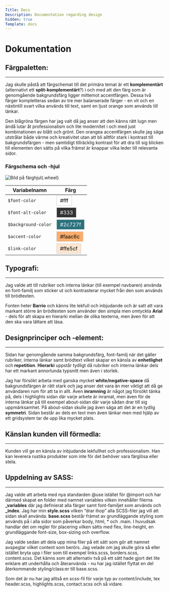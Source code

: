 ```yaml
---
Title: Docs
Description: Documentation regarding design
hidden: true
Template: docs 
---
```


# Dokumentation


## Färgpaletten:
------
Jag skulle påstå att färgschemat till det primära temat är ett **komplementärt** (alternativt ett **split-komplementärt**?) i och med att den färg som är genomgående bakgrundsfärg ligger mittemot accentfärgen. Dessa två färger kompletteras sedan av tre mer balanserade färger - en vit och en nästintill svart vilka används till text, samt en ljust orange som används till länkar. 

Den blågröna färgen har jag valt då jag anser att den känns rätt lugn men ändå lutar åt professionalism och lite modernitet i och med just kombinationen av blått och grönt.
Den orangea accentfärgen skulle jag säga utstrålar både värme och kreativitet utan att bli alltför stark i kontrast till bakgrundsfärgen - men samtidigt tillräcklig kontrast för att dra till sig blicken till elementen den sätts på vilka främst är knappar vilka leder till relevanta sidor.

### Färgschema och -hjul

![Bild på färghjul](image/wheel.png){.wheel}



| Variabelnamn       | Färg                   
|--------------------|------------------------------------|
| `$font-color`      | <span style="background-color:#fff; color:#000;  padding:5px 10px; display:inline-block; border:1px solid #ccc;">#fff</span>      
| `$font-alt-color`  | <span style="background-color:#333; color:#fff;  padding:5px 10px; display:inline-block; border:1px solid #ccc;">#333</span>  
| `$background-color`| <span style="background-color:#2c727f; color:#fff;   padding:5px 10px; display:inline-block; border:1px solid #ccc;">#2c727f</span>
| `$accent-color`    | <span style="background-color:#faac6c; color:#000;  padding:5px 10px; display:inline-block; border:1px solid #ccc;">#faac6c</span>
| `$link-color`      | <span style="background-color:#ffe5cf; color:#000;  padding:5px 10px; display:inline-block; border:1px solid #ccc;">#ffe5cf</span>


## Typografi:
------

Jag valde att till rubriker och interna länkar (till exempel navbaren) använda en font-familj som sticker ut och kontrasterar mycket från den som används till brödtexten. 

Fonten heter **Barrio** och känns lite lekfull och inbjudande och är satt att vara markant större än brödtexten som använder den simpla men omtyckta **Arial**  - dels för att skapa en hierarki mellan de olika texterna, men även för att den ska vara lättare att läsa.


## Designprinciper och -element:
------

Sidan har genomgående samma bakgrundsfärg, font-familj när det gäller rubriker, interna länkar samt brödtext vilket skapar en känsla av **enhetlighet** och **repetition**. **Hierarki** uppstår tydligt då rubriker och interna länkar dels har ett markant annorlunda typsnitt men även i storlek.

Jag har försökt arbeta med ganska mycket **white/negative-space** då bakgrundsfärgen är rätt stark och jag anser det vara än mer viktigt att då ge användaren rum för att ta in allt. Även **inramning** är något jag försökt tänka på, dels i highlights sidan där varje arbete är inramat, men även för de interna länkar på till exempel about-sidan där varje sådan drar till sig uppmärksamhet.
På about-sidan skulle jag även säga att det är en tydlig **symmetri**. Sidan består av dels en text men även länkar men med hjälp av ett gridsystem tar de upp lika mycket plats. 





## Känslan kunden vill förmedla:
------

Kunden vill ge en känsla av inbjudande lekfullhet och professionalism. Han kan leverera rustika produkter som inte för det behöver vara färglösa eller stela.


## Uppdelning av SASS:
------

Jag valde att arbeta med nya standarden @use istället för @import och har därmed skapat en folder med namnet variables vilken innehåller filerna **_variables** där jag definierat alla färger samt font-familjet som används och **_index**. 
Jag har min **style.scss** vilken “drar ihop” alla SCSS-filer jag vill att sidan skall använda.
**base.scss** består främst av grundläggande styling som används på i alla sidor som påverkar body, html, * och .main. I huvudsak handlar det om regler för placering vilken sätts med flex, line-height, en grundläggande font-size, box-sizing och overflow.

Jag valde sedan att dela upp mina filer på ett sätt som gör att namnet avspeglar vilket content som berörs. Jag velade om jag skulle göra så eller istället bryta upp i filer som till exempel links.scss, borders.scss, content.scss. Det känns som att alternativ två på ett sätt hade gjort det lite enklare att underhålla och återanvända - nu har jag istället flyttat en del återkommande styling/class:er till base.scss.

Som det är nu har jag alltså en scss-fil för varje typ av content/include, tex header.scss, highlights.scss, contact.scss och så vidare.
